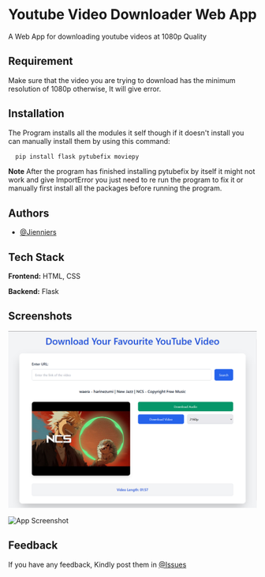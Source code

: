 
# Youtube Video Downloader Web App

A Web App for downloading youtube videos at 1080p Quality

## Requirement
Make sure that the video you are trying to download has the minimum resolution of 1080p otherwise, It will give error.


## Installation

The Program installs all the modules it self though if it doesn't install you can manually install them by using this command: 

```bash
  pip install flask pytubefix moviepy
```
**Note** After the program has finished installing pytubefix by itself it might not work and give ImportError you just need to re run the program to fix it or manually first install all the packages before running the program.
    
## Authors

- [@Jienniers](https://github.com/Jienniers)


## Tech Stack

**Frontend:** HTML, CSS

**Backend:** Flask

## Screenshots

![App Screenshot](https://github.com/Jienniers/YoutubeDownloaderWebApp/blob/main/screenshots/Screenshot1.png)

![App Screenshot](https://github.com/Jienniers/YoutubeDownloaderWebApp/blob/main/screenshots/Screenshot2.png)


## Feedback

If you have any feedback, Kindly post them in [@Issues](https://github.com/Jienniers/YoutubeDownloaderWebApp/issues)

